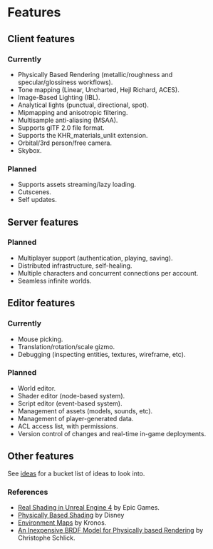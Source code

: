 # Features

## Client features

### Currently

- Physically Based Rendering (metallic/roughness and specular/glossiness workflows).
- Tone mapping (Linear, Uncharted, Hejl Richard, ACES).
- Image-Based Lighting (IBL).
- Analytical lights (punctual, directional, spot).
- Mipmapping and anisotropic filtering.
- Multisample anti-aliasing (MSAA).
- Supports glTF 2.0 file format.
- Supports the KHR_materials_unlit extension.
- Orbital/3rd person/free camera.
- Skybox.

### Planned
- Supports assets streaming/lazy loading.
- Cutscenes.
- Self updates.

## Server features

### Planned

- Multiplayer support (authentication, playing, saving).
- Distributed infrastructure, self-healing.
- Multiple characters and concurrent connections per account.
- Seamless infinite worlds.

## Editor features

### Currently

- Mouse picking.
- Translation/rotation/scale gizmo.
- Debugging (inspecting entities, textures, wireframe, etc).

### Planned

- World editor.
- Shader editor (node-based system).
- Script editor (event-based system).
- Management of assets (models, sounds, etc).
- Management of player-generated data.
- ACL access list, with permissions.
- Version control of changes and real-time in-game deployments.

## Other features

See [ideas](docs/ideas.md) for a bucket list of ideas to look into.

### References

- [Real Shading in Unreal Engine 4](http://blog.selfshadow.com/publications/s2013-shading-course/karis/s2013_pbs_epic_notes_v2.pdf) by Epic Games.
- [Physically Based Shading](http://blog.selfshadow.com/publications/s2012-shading-course/burley/s2012_pbs_disney_brdf_notes_v3.pdf) by Disney
- [Environment Maps](https://github.com/KhronosGroup/glTF-WebGL-PBR/#environment-maps) by Kronos.
- [An Inexpensive BRDF Model for Physically based Rendering](https://www.cs.virginia.edu/~jdl/bib/appearance/analytic%20models/schlick94b.pdf) by Christophe Schlick.